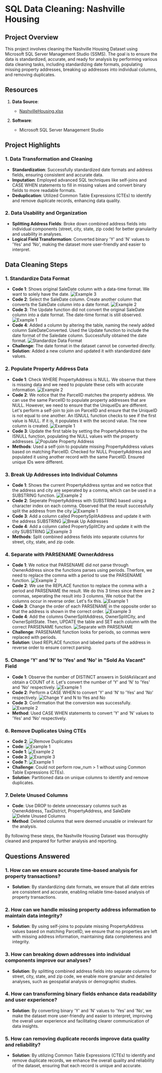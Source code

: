 # SQL Data Cleaning: Nashville Housing

## Project Overview

This project involves cleaning the Nashville Housing Dataset using Microsoft SQL Server Management Studio (SSMS). The goal is to ensure the data is standardized, accurate, and ready for analysis by performing various data cleaning tasks, including standardizing date formats, populating missing property addresses, breaking up addresses into individual columns, and removing duplicates.

## Resources

1. **Data Source**:
   - [NashvilleHousing.xlsx](NashvilleHousing.xlsx)

2. **Software**:
   - Microsoft SQL Server Management Studio

## Project Highlights

### 1. Data Transformation and Cleaning
- **Standardization**: Successfully standardized date formats and address fields, ensuring consistent and accurate data.
- **Imputation**: Employed advanced SQL techniques like self-joins and CASE WHEN statements to fill in missing values and convert binary fields to more readable formats.
- **Deduplication**: Utilized Common Table Expressions (CTEs) to identify and remove duplicate records, enhancing data quality.

### 2. Data Usability and Organization
- **Splitting Address Fields**: Broke down combined address fields into individual components (street, city, state, zip code) for better granularity and usability in analyses.
- **Logical Field Transformation**: Converted binary 'Y' and 'N' values to 'Yes' and 'No', making the dataset more user-friendly and easier to interpret.

## Data Cleaning Steps

### 1. Standardize Data Format
- **Code 1**: Shows original SaleDate column with a data-time format. We want to solely have the date.
  ![Example 3](https://github.com/user-attachments/assets/55142b84-dd2f-4a56-b33b-f0fd2b2cae48)
- **Code 2**: Select the SaleDate column. Create another column that converts the SaleDate column into a date format.
  ![Example 2](https://github.com/user-attachments/assets/59cdcc5a-022b-4560-8a9f-fce36678ae5b)
- **Code 3**: The Update function did not convert the original SaleDate column into a date format. The date-time format is still observed.
  ![Example 1](https://github.com/user-attachments/assets/2a2cdc92-6f01-452f-a372-88c167fb73da)
- **Code 4**: Added a column by altering the table, naming the newly added column SaleDateConverted. Used the Update function to include the date format of the Saledate column. Successfully obtained the date format. 
  ![Standardize Data Format](https://github.com/user-attachments/assets/70aed479-35ef-4553-b222-2f7254adc784)
- **Challenge**: The date format in the dataset cannot be converted directly.
- **Solution**: Added a new column and updated it with standardized date values.

### 2. Populate Property Address Data
- **Code 1**: Check WHERE PropertyAddress is NULL. We observe that there is missing data and we need to populate these cells with accurate information.
  ![Example 2](https://github.com/user-attachments/assets/832ae0a8-0988-493f-916c-9cbacd960c1f)
- **Code 2**: We notice that the ParcelID matches the property address. We can use the same ParcelID to populate property addresses that are NULL. However, we need to ensure that the UniqueIDs are different. Let's perform a self-join to join on ParcelID and ensure that the UniqueID is not equal to one another. An ISNULL function checks to see if the first value is NULL. If it is, it populates it with the second value. The new column is created.
  ![Example 1](https://github.com/user-attachments/assets/88f3904c-cd76-4d8e-b7d4-c085bcb7f4d7)
- **Code 3**: Update the first table by setting the PropertyAddress to the ISNULL function, populating the NULL values with the property addresses. 
  ![Populate Property Address](https://github.com/user-attachments/assets/40eb9586-1b08-468f-8151-3ed5ac8a0d26)
- **Methods**: Used a self-join to populate missing PropertyAddress values based on matching ParcelID. Checked for NULL PropertyAddress and populated it using another record with the same ParcelID. Ensured unique IDs were different.

### 3. Break Up Addresses into Individual Columns
- **Code 1**: Shows the current PropertyAddress syntax and we notice that the address and city are seperated by a comma, which can be used in a SUBSTRING function.
  ![Example 2](https://github.com/user-attachments/assets/45ce36ac-2ca7-48d4-bd62-6b598bd726a2)
- **Code 2**: Seperate PropertyAddress with SUBSTRING based using a character index on each comma. Observed that the result successfully split the address from the city
  ![Example 1](https://github.com/user-attachments/assets/c0e2c0f5-5d55-4af7-b649-f47c8c37f446)
- **Code 3**: Add a column called PropertySplitAddress and update it with the address SUBSTRING
  ![Break Up Addresses](https://github.com/user-attachments/assets/f5f03439-52a9-4452-b5e3-729a5126dce0)
- **Code 4**: Add a column called PropertySplitCity and update it with the city SUBSTRING
  ![Example 3](https://github.com/user-attachments/assets/02ff0535-441d-43b9-b2f4-34ebb855aa09)
- **Methods**: Split combined address fields into separate columns for street, city, state, and zip code.

### 4. Separate with PARSENAME OwnerAddress
- **Code 1**: We notice that PARSENAME did not parse through OwnerAddress since the functions parses using periods. Therfore, we need to replace the comma with a period to use the PARSENAME function.
  ![Example 2](https://github.com/user-attachments/assets/38406856-2fc2-4e79-b40f-c464c4e853c5)
- **Code 2**: We use the REPLACE function to replace the comma with a period and PARSENAME the result. We do this 3 times since there are 2 commas, seperating the result into 3 columns. We notice that the columns occur in reverse order. Let's fix this. 
  ![Example 1](https://github.com/user-attachments/assets/03dace5a-92ba-4064-bc7d-688d57a98d35)
- **Code 3**: Change the order of each PARSENAME in the opposite order so that the address is shown in the correct order. 
  ![Example 3](https://github.com/user-attachments/assets/8f207551-f5f6-43c0-a918-edece542787e)
- **Code 4**: Add the columns OwnerSplitAddress, OwnerSplitCity, and OwnerSplitState. Then, UPDATE the table and SET each column with the correct PARSENAME function. 
  ![Separate with PARSENAME](https://github.com/user-attachments/assets/525630a1-1173-45e7-8c87-4bd54970a357)
- **Challenge**: PARSENAME function looks for periods, so commas were replaced with periods.
- **Solution**: Used REPLACE function and labeled parts of the address in reverse order to ensure correct parsing.

### 5. Change 'Y' and 'N' to 'Yes' and 'No' in "Sold As Vacant" Field
- **Code 1**: Observe the number of DISTINCT answers in SoldAsVacant and obtain a COUNT of it. Let's convert the number of 'Y' and 'N' to 'Yes' and 'No' respectively.
  ![Example 1](https://github.com/user-attachments/assets/4a3700ed-ace9-4744-97bf-98b690390f85)
- **Code 2**: Perform a CASE WHEN to convert 'Y' and 'N' to 'Yes' and 'No' respectively.
  ![Change Y and N to Yes and No](https://github.com/user-attachments/assets/c76ebde5-e016-4fc3-95c8-fe9b6908fdcd)
- **Code 3**: Confirmation that the conversion was successfully.
  ![Example 2](https://github.com/user-attachments/assets/3788eb5e-a744-42a1-a573-e8fda93843c2)
- **Method**: Used CASE WHEN statements to convert 'Y' and 'N' values to 'Yes' and 'No' respectively.

### 6. Remove Duplicates Using CTEs
- **Code 2**:
  ![Remove Duplicates](https://github.com/user-attachments/assets/a3528e36-5229-4ef5-a078-5ad034a312a6)
- **Code**:
  ![Example 1](https://github.com/user-attachments/assets/50ba81b8-ecb3-49f7-8931-cc54a73f2f6e)
- **Code 1**:
  ![Example 2](https://github.com/user-attachments/assets/7cbebdca-defb-48b0-9787-4bfa0dd0bde0)
- **Code 3**:
  ![Example 3](https://github.com/user-attachments/assets/fd194df8-5abe-43c5-8193-d3678f249e35)
- **Code ?**:
  ![Example 1](https://github.com/user-attachments/assets/d3af896c-a1a7-469b-a691-be71a15d5bee)
- **Challenge**: Could not perform row_num > 1 without using Common Table Expressions (CTEs).
- **Solution**: Partitioned data on unique columns to identify and remove duplicates.

### 7. Delete Unused Columns
- **Code**: Use DROP to delete unnecessary columns such as OwnerAddress, TaxDistrict, PropertyAddress, and SaleDate
  ![Delete Unused Columns](https://github.com/user-attachments/assets/86ed2eac-b044-4480-a613-34998661b6a6)
- **Method**: Deleted columns that were deemed unusable or irrelevant for the analysis.

By following these steps, the Nashville Housing Dataset was thoroughly cleaned and prepared for further analysis and reporting.

## Questions Answered

### 1. How can we ensure accurate time-based analysis for property transactions?
- **Solution**: By standardizing date formats, we ensure that all date entries are consistent and accurate, enabling reliable time-based analysis of property transactions.

### 2. How can we handle missing property address information to maintain data integrity?
- **Solution**: By using self-joins to populate missing PropertyAddress values based on matching ParcelID, we ensure that no properties are left with missing address information, maintaining data completeness and integrity.

### 3. How can breaking down addresses into individual components improve our analyses?
- **Solution**: By splitting combined address fields into separate columns for street, city, state, and zip code, we enable more granular and detailed analyses, such as geospatial analysis or demographic studies.

### 4. How can transforming binary fields enhance data readability and user experience?
- **Solution**: By converting binary 'Y' and 'N' values to 'Yes' and 'No', we make the dataset more user-friendly and easier to interpret, improving the overall user experience and facilitating clearer communication of data insights.

### 5. How can removing duplicate records improve data quality and reliability?
- **Solution**: By utilizing Common Table Expressions (CTEs) to identify and remove duplicate records, we enhance the overall quality and reliability of the dataset, ensuring that each record is unique and accurate.
